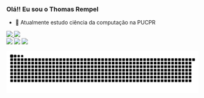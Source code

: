 ### Olá!! Eu sou o Thomas Rempel


- 🌱 Atualmente estudo ciência da computação na PUCPR

<div>
  <a href="https://github.com/ThomasRempel">
  <img height="160em" src="https://github-readme-stats.vercel.app/api?username=ThomasRempel&show_icons=true&theme=dark&include_all_commits=true&count_private=true"/>
  <img height="130em" src="https://github-readme-stats.vercel.app/api/top-langs/?username=ThomasRempel&layout=compact&langs_count=7&theme=dark"/>
</div>
  
  
  <div>
  <a href="https://instagram.com/thomas__rempel" target="_blank"><img src="https://img.shields.io/badge/-Instagram-%23E4405F?style=for-the-badge&logo=instagram&logoColor=white" target="_blank"></a>
  <a href = "thomasrempel03@gmail.com"><img src="https://img.shields.io/badge/-Gmail-%23333?style=for-the-badge&logo=gmail&logoColor=white" target="_blank"></a>
  <a href="https://www.linkedin.com/in/thomas-rempel-713a25209" target="_blank"><img src="https://img.shields.io/badge/-LinkedIn-%230077B5?style=for-the-badge&logo=linkedin&logoColor=white" target="_blank"></a> 
 </div>
  
  ![Snake animation](https://github.com/ThomasRempel/ThomasRempel/blob/output/github-contribution-grid-snake.svg)

